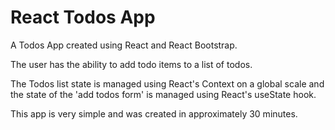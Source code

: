 # React Todos App

A Todos App created using React and React Bootstrap.

The user has the ability to add todo items to a list of todos.

The Todos list state is managed using React's Context on a global scale and the state of the 'add todos form' is managed using React's useState hook.

This app is very simple and was created in approximately 30 minutes.
